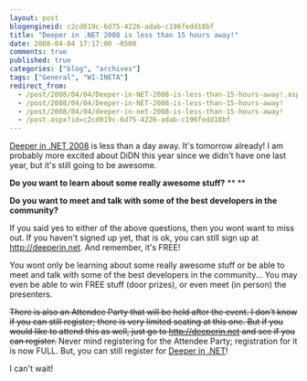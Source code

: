 ```yaml
---
layout: post
blogengineid: c2cd019c-6d75-4226-adab-c196fedd18bf
title: "Deeper in .NET 2008 is less than 15 hours away!"
date: 2008-04-04 17:17:00 -0500
comments: true
published: true
categories: ["blog", "archives"]
tags: ["General", "WI-INETA"]
redirect_from: 
  - /post/2008/04/04/Deeper-in-NET-2008-is-less-than-15-hours-away!.aspx
  - /post/2008/04/04/Deeper-in-NET-2008-is-less-than-15-hours-away!
  - /post/2008/04/04/deeper-in-net-2008-is-less-than-15-hours-away!
  - /post.aspx?id=c2cd019c-6d75-4226-adab-c196fedd18bf
---
```

<!-- more -->


<a href="http://deeperin.net" title="Deeper in .NET 2008 by the Wisconsin .NET Users Group">Deeper in .NET 2008</a> is less than a day away. It&#39;s tomorrow already! I am probably more excited about DiDN this year since we didn&#39;t have one last year, but it&#39;s still going to be awesome. 



**Do you want to learn about some really awesome stuff?** ** ** 



**Do you want to meet and talk with some of the best developers in the community?** 



If you said yes to either of the above questions, then you wont want to miss out. If you haven&#39;t signed up yet, that is ok, you can still sign up at <a href="http://deeperin.net/">http://deeperin.net</a>. And remember, it&#39;s FREE! 



You wont only be learning about some really awesome stuff or be able to meet and talk with some of the best developers in the community... You may even be able to win FREE stuff (door prizes), or even meet (in person) the presenters. 



<strike>There is also an Attendee Party that will be held after the event. I don&#39;t know if you can still register; there is very limited seating at this one. But if you would like to attend this as well, just go to </strike><a href="http://deeperin.net/"><strike>http://deeperin.net</strike></a><strike> and see if you can register.</strike> Never mind registering for the Attendee Party; registration for it is now FULL. But, you can still register for <a href="http://deeperin.net">Deeper in .NET</a>!



I can&#39;t wait! 

